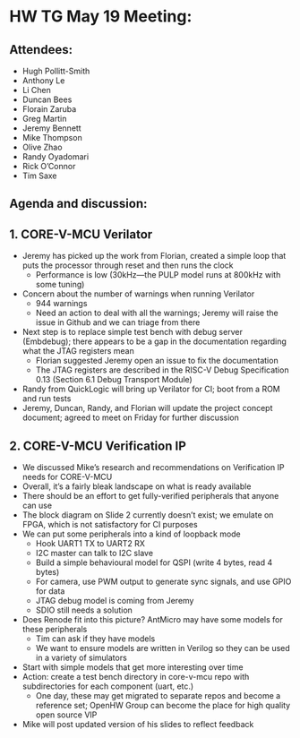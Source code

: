 # HW TG May 19 Meeting:

## Attendees:
- Hugh Pollitt-Smith
- Anthony Le
- Li Chen
- Duncan Bees
- Florain Zaruba
- Greg Martin
- Jeremy Bennett
- Mike Thompson
- Olive Zhao
- Randy Oyadomari
- Rick O’Connor
- Tim Saxe


## Agenda and discussion:


## 1. CORE-V-MCU Verilator

  * Jeremy has picked up the work from Florian, created a simple loop that puts the processor through reset and then runs the clock
    * Performance is low (30kHz—the PULP model runs at 800kHz with some tuning)
  * Concern about the number of warnings when running Verilator
    * 944 warnings
    * Need an action to deal with all the warnings; Jeremy will raise the issue in Github and we can triage from there
  * Next step is to replace simple test bench with debug server (Embdebug); there appears to be a gap in the documentation regarding what the JTAG registers mean
    * Florian suggested Jeremy open an issue to fix the documentation
    * The JTAG registers are described in the RISC-V Debug Specification 0.13 (Section 6.1 Debug Transport Module)
  * Randy from QuickLogic will bring up Verilator for CI; boot from a ROM and run tests
  * Jeremy, Duncan, Randy, and Florian will update the project concept document; agreed to meet on Friday for further discussion


## 2. CORE-V-MCU Verification IP

  * We discussed Mike’s research and recommendations on Verification IP needs for CORE-V-MCU
  * Overall, it’s a fairly bleak landscape on what is ready available
  * There should be an effort to get fully-verified peripherals that anyone can use
  * The block diagram on Slide 2 currently doesn’t exist; we emulate on FPGA, which is not satisfactory for CI purposes
  * We can put some peripherals into a kind of loopback mode
    * Hook UART1 TX to UART2 RX
    * I2C master can talk to I2C slave
    * Build a simple behavioural model for QSPI (write 4 bytes, read 4 bytes)
    * For camera, use PWM output to generate sync signals, and use GPIO for data
    * JTAG debug model is coming from Jeremy
    * SDIO still needs a solution   
  * Does Renode fit into this picture? AntMicro may have some models for these peripherals
    * Tim can ask if they have models
    * We want to ensure models are written in Verilog so they can be used in a variety of simulators
  * Start with simple models that get more interesting over time
  * Action: create a test bench directory in core-v-mcu repo with subdirectories for each component (uart, etc.)
    * One day, these may get migrated to separate repos and become a reference set; OpenHW Group can become the place for high quality open source VIP
  * Mike will post updated version of his slides to reflect feedback

